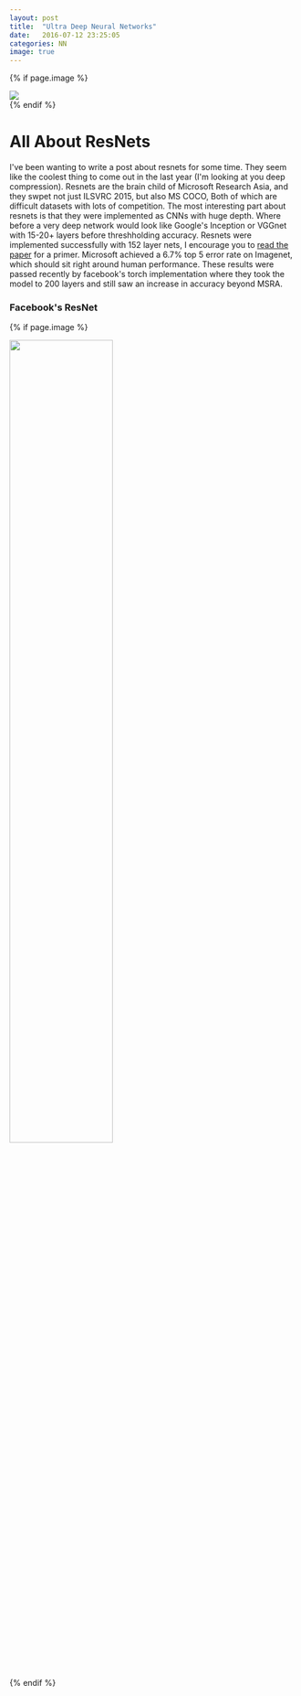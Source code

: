 ```yaml
---
layout: post
title:  "Ultra Deep Neural Networks"
date:   2016-07-12 23:25:05
categories: NN
image: true
---
```





{% if page.image %}
<div class="post-img">
<img class="img-responsive img-post" src=" {{site.baseurl}}/img/synapse.jpeg "/>
</div>
{% endif %}

# All About ResNets

I've been wanting to write a post about resnets for some time. They seem like the coolest thing to come out in the last year (I'm looking at you deep compression). 
Resnets are the brain child of Microsoft Research Asia, and they swpet not just ILSVRC 2015, but also MS COCO, Both of which are difficult datasets with lots of competition. 
The most interesting part about resnets is that they were implemented as CNNs with huge depth. Where before a very deep network would look like Google's Inception or VGGnet with 15-20+
layers before threshholding accuracy. Resnets were implemented successfully with 152 layer nets, I encourage you to [read the paper](https://arxiv.org/abs/1512.03385) for a primer. 
Microsoft achieved a 6.7% top 5 error rate on Imagenet, which should sit right around human performance. These results were passed recently by facebook's torch implementation where
they took the model to 200 layers and still saw an increase in accuracy beyond MSRA. 

### Facebook's ResNet

{% if page.image %}
<div class="post-img">
<img class="img-responsive img-post" src=" {{site.baseurl}}/img/facebook_resnet_results.png " width="60%" height="60%" />
</div>
{% endif %}



